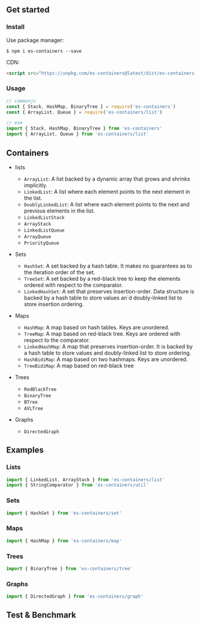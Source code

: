 ## Get started

### Install

Use package manager:

```shell
$ npm i es-containers --save

```

CDN:

```html
<script src="https://unpkg.com/es-containers@latest/dist/es-containers.js"></script>

```

### Usage

```js
// commonjs
const { Stack, HashMap, BinaryTree } = require('es-containers')
const { ArrayList, Queue } = require('es-containers/list')

// esm
import { Stack, HashMap, BinaryTree } from 'es-containers'
import { ArrayList, Queue } from 'es-containers/list'

```

## Containers

- lists
	- `ArrayList`: A list backed by a dynamic array that grows and shrinks implicitly.
	- `LinkedList`: A list where each element points to the next element in the list.
	- `DoublyLinkedList`: A list where each element points to the next and previous elements in the list.
	- `LinkedListStack`
	- `ArrayStack`
	- `LinkedListQueue`
	- `ArrayQueue`
	- `PriorityQueue`

- Sets
	- `HashSet`: A set backed by a hash table. It makes no guarantees as to the iteration order of the set.
	- `TreeSet`: A set backed by a red-black tree to keep the elements ordered with respect to the comparator.
	- `LinkedHashSet`: A set that preserves insertion-order. Data structure is backed by a hash table to store values an`d doubly-linked list to store insertion ordering.

- Maps
	- `HashMap`: A map based on hash tables. Keys are unordered.
	- `TreeMap`: A map based on red-black tree. Keys are ordered with respect to the comparator.
	- `LinkedHashMap`: A map that preserves insertion-order. It is backed by a hash table to store values and doubly-linked list to store ordering.
	- `HashBidiMap`: A map based on two hashmaps. Keys are unordered.
	- `TreeBidiMap`: A map based on red-black tree

- Trees
	- `RedBlackTree`
	- `BinaryTree`
	- `BTree`
	- `AVLTree`

- Graphs
	- `DirectedGraph`

## Examples

### Lists

```js
import { LinkedList, ArrayStack } from 'es-containers/list'
import { StringComparator } from 'es-containers/util'

```

### Sets

```js
import { HashSet } from 'es-containers/set'

````

### Maps

```js
import { HashMap } from 'es-containers/map'

```

### Trees

```js
import { BinaryTree } from 'es-containers/tree'

```

### Graphs

```js
import { DirectedGraph } from 'es-containers/graph'

```

## Test & Benchmark
